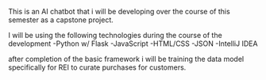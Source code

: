 This is an AI chatbot that i will be developing over the course of this semester as a capstone project. 

I will be using the following technologies during the course of the development
-Python w/ Flask
-JavaScript
-HTML/CSS
-JSON
-IntelliJ IDEA

after completion of the basic framework i will be training the data model specifically for REI to curate 
purchases for customers.
